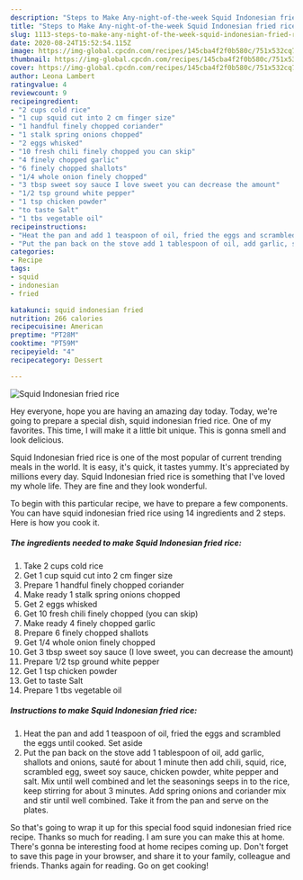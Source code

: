 ```yaml
---
description: "Steps to Make Any-night-of-the-week Squid Indonesian fried rice"
title: "Steps to Make Any-night-of-the-week Squid Indonesian fried rice"
slug: 1113-steps-to-make-any-night-of-the-week-squid-indonesian-fried-rice
date: 2020-08-24T15:52:54.115Z
image: https://img-global.cpcdn.com/recipes/145cba4f2f0b580c/751x532cq70/squid-indonesian-fried-rice-recipe-main-photo.jpg
thumbnail: https://img-global.cpcdn.com/recipes/145cba4f2f0b580c/751x532cq70/squid-indonesian-fried-rice-recipe-main-photo.jpg
cover: https://img-global.cpcdn.com/recipes/145cba4f2f0b580c/751x532cq70/squid-indonesian-fried-rice-recipe-main-photo.jpg
author: Leona Lambert
ratingvalue: 4
reviewcount: 9
recipeingredient:
- "2 cups cold rice"
- "1 cup squid cut into 2 cm finger size"
- "1 handful finely chopped coriander"
- "1 stalk spring onions chopped"
- "2 eggs whisked"
- "10 fresh chili finely chopped you can skip"
- "4 finely chopped garlic"
- "6 finely chopped shallots"
- "1/4 whole onion finely chopped"
- "3 tbsp sweet soy sauce I love sweet you can decrease the amount"
- "1/2 tsp ground white pepper"
- "1 tsp chicken powder"
- "to taste Salt"
- "1 tbs vegetable oil"
recipeinstructions:
- "Heat the pan and add 1 teaspoon of oil, fried the eggs and scrambled the eggs until cooked. Set aside"
- "Put the pan back on the stove add 1 tablespoon of oil, add garlic, shallots and onions, sauté for about 1 minute then add chili, squid, rice, scrambled egg, sweet soy sauce, chicken powder, white pepper and salt. Mix until well combined and let the seasonings seeps in to the rice, keep stirring for about 3 minutes. Add spring onions and coriander mix and stir until well combined. Take it from the pan and serve on the plates."
categories:
- Recipe
tags:
- squid
- indonesian
- fried

katakunci: squid indonesian fried 
nutrition: 266 calories
recipecuisine: American
preptime: "PT28M"
cooktime: "PT59M"
recipeyield: "4"
recipecategory: Dessert

---
```



![Squid Indonesian fried rice](https://img-global.cpcdn.com/recipes/145cba4f2f0b580c/751x532cq70/squid-indonesian-fried-rice-recipe-main-photo.jpg)

Hey everyone, hope you are having an amazing day today. Today, we're going to prepare a special dish, squid indonesian fried rice. One of my favorites. This time, I will make it a little bit unique. This is gonna smell and look delicious.



Squid Indonesian fried rice is one of the most popular of current trending meals in the world. It is easy, it's quick, it tastes yummy. It's appreciated by millions every day. Squid Indonesian fried rice is something that I've loved my whole life. They are fine and they look wonderful.


To begin with this particular recipe, we have to prepare a few components. You can have squid indonesian fried rice using 14 ingredients and 2 steps. Here is how you cook it.

<!--inarticleads1-->

##### The ingredients needed to make Squid Indonesian fried rice:

1. Take 2 cups cold rice
1. Get 1 cup squid cut into 2 cm finger size
1. Prepare 1 handful finely chopped coriander
1. Make ready 1 stalk spring onions chopped
1. Get 2 eggs whisked
1. Get 10 fresh chili finely chopped (you can skip)
1. Make ready 4 finely chopped garlic
1. Prepare 6 finely chopped shallots
1. Get 1/4 whole onion finely chopped
1. Get 3 tbsp sweet soy sauce (I love sweet, you can decrease the amount)
1. Prepare 1/2 tsp ground white pepper
1. Get 1 tsp chicken powder
1. Get to taste Salt
1. Prepare 1 tbs vegetable oil




<!--inarticleads2-->

##### Instructions to make Squid Indonesian fried rice:

1. Heat the pan and add 1 teaspoon of oil, fried the eggs and scrambled the eggs until cooked. Set aside
1. Put the pan back on the stove add 1 tablespoon of oil, add garlic, shallots and onions, sauté for about 1 minute then add chili, squid, rice, scrambled egg, sweet soy sauce, chicken powder, white pepper and salt. Mix until well combined and let the seasonings seeps in to the rice, keep stirring for about 3 minutes. Add spring onions and coriander mix and stir until well combined. Take it from the pan and serve on the plates.




So that's going to wrap it up for this special food squid indonesian fried rice recipe. Thanks so much for reading. I am sure you can make this at home. There's gonna be interesting food at home recipes coming up. Don't forget to save this page in your browser, and share it to your family, colleague and friends. Thanks again for reading. Go on get cooking!
